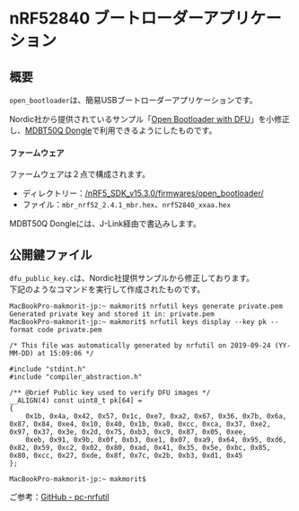 # nRF52840 ブートローダーアプリケーション

## 概要

`open_bootloader`は、簡易USBブートローダーアプリケーションです。

Nordic社から提供されているサンプル「[Open Bootloader with DFU](https://infocenter.nordicsemi.com/topic/com.nordic.infocenter.sdk5.v15.2.0/ble_sdk_app_open_bootloader.html)」を小修正し、[MDBT50Q Dongle](../../../FIDO2Device/MDBT50Q_Dongle/README.md)で利用できるようにしたものです。

#### ファームウェア

ファームウェアは２点で構成されます。

- ディレクトリー：[/nRF5_SDK_v15.3.0/firmwares/open_bootloader/](../../../nRF5_SDK_v15.3.0/firmwares/open_bootloader/)
- ファイル：`mbr_nrf52_2.4.1_mbr.hex`、`nrf52840_xxaa.hex`

MDBT50Q Dongleには、J-Link経由で書込みします。

## 公開鍵ファイル

`dfu_public_key.c`は、Nordic社提供サンプルから修正しております。<br>
下記のようなコマンドを実行して作成されたものです。

```
MacBookPro-makmorit-jp:~ makmorit$ nrfutil keys generate private.pem
Generated private key and stored it in: private.pem
MacBookPro-makmorit-jp:~ makmorit$ nrfutil keys display --key pk --format code private.pem

/* This file was automatically generated by nrfutil on 2019-09-24 (YY-MM-DD) at 15:09:06 */

#include "stdint.h"
#include "compiler_abstraction.h"

/** @brief Public key used to verify DFU images */
__ALIGN(4) const uint8_t pk[64] =
{
    0x1b, 0x4a, 0x42, 0x57, 0x1c, 0xe7, 0xa2, 0x67, 0x36, 0x7b, 0x6a, 0x87, 0x84, 0xe4, 0x10, 0x40, 0x1b, 0xa8, 0xcc, 0xca, 0x37, 0xe2, 0x97, 0x37, 0x3e, 0x2d, 0x75, 0xb3, 0xc9, 0x87, 0x05, 0xee,
    0xeb, 0x91, 0x9b, 0x0f, 0xb3, 0xe1, 0x07, 0xa9, 0x64, 0x95, 0xd6, 0x82, 0x59, 0xc2, 0x02, 0x80, 0xad, 0x41, 0x35, 0x5e, 0xbc, 0x85, 0x80, 0xcc, 0x27, 0xde, 0x8f, 0x7c, 0x2b, 0xb3, 0xd1, 0x45
};

MacBookPro-makmorit-jp:~ makmorit$
```

ご参考：[GitHub - pc-nrfutil](https://github.com/NordicSemiconductor/pc-nrfutil/blob/master/README.md)
